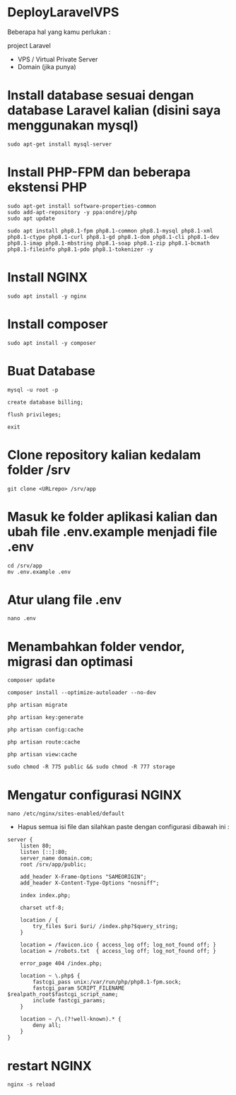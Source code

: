 # DeployLaravelVPS
Beberapa hal yang kamu perlukan :

project Laravel
- VPS / Virtual Private Server
- Domain (jika punya)

# Install database sesuai dengan database Laravel kalian (disini saya menggunakan mysql)
```
sudo apt-get install mysql-server
```

# Install PHP-FPM dan beberapa ekstensi PHP
```
sudo apt-get install software-properties-common
sudo add-apt-repository -y ppa:ondrej/php
sudo apt update
```
```
sudo apt install php8.1-fpm php8.1-common php8.1-mysql php8.1-xml php8.1-ctype php8.1-curl php8.1-gd php8.1-dom php8.1-cli php8.1-dev php8.1-imap php8.1-mbstring php8.1-soap php8.1-zip php8.1-bcmath php8.1-fileinfo php8.1-pdo php8.1-tokenizer -y
```

# Install NGINX
```
sudo apt install -y nginx
```

# Install composer
```
sudo apt install -y composer
```

# Buat Database

```
mysql -u root -p
```
```
create database billing;
```
```
flush privileges;
```
```
exit
```

# Clone repository kalian kedalam folder /srv
```
git clone <URLrepo> /srv/app
```

# Masuk ke folder aplikasi kalian dan ubah file .env.example menjadi file .env
```
cd /srv/app
mv .env.example .env
```

# Atur ulang file .env
```
nano .env
```

# Menambahkan folder vendor, migrasi dan optimasi
```
composer update
```
```
composer install --optimize-autoloader --no-dev
```
```
php artisan migrate
```
```
php artisan key:generate
```
```
php artisan config:cache
```
```
php artisan route:cache
```
```
php artisan view:cache
```
```
sudo chmod -R 775 public && sudo chmod -R 777 storage
```

# Mengatur configurasi NGINX
```
nano /etc/nginx/sites-enabled/default
```

- Hapus semua isi file dan silahkan paste dengan configurasi dibawah ini :

```
server {
    listen 80;
    listen [::]:80;
    server_name domain.com;
    root /srv/app/public;

    add_header X-Frame-Options "SAMEORIGIN";
    add_header X-Content-Type-Options "nosniff";

    index index.php;

    charset utf-8;

    location / {
        try_files $uri $uri/ /index.php?$query_string;
    }

    location = /favicon.ico { access_log off; log_not_found off; }
    location = /robots.txt  { access_log off; log_not_found off; }

    error_page 404 /index.php;

    location ~ \.php$ {
        fastcgi_pass unix:/var/run/php/php8.1-fpm.sock;
        fastcgi_param SCRIPT_FILENAME $realpath_root$fastcgi_script_name;
        include fastcgi_params;
    }

    location ~ /\.(?!well-known).* {
        deny all;
    }
}
```

# restart NGINX
```
nginx -s reload
```
